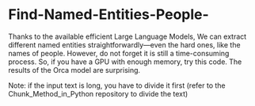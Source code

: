 # Find-Named-Entities-People-
Thanks to the available efficient Large Language Models, We can extract different named entities straightforwardly—even the hard ones, like the names of people. However, do not forget it is still a time-consuming process. So, if you have a GPU with enough memory, try this code. The results of the Orca model are surprising.

Note: if the input text is long, you have to divide it first (refer to the Chunk_Method_in_Python repository to divide the text)
